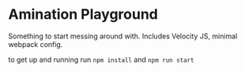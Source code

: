 # Amination Playground

Something to start messing around with. 
Includes Velocity JS, minimal webpack config.

to get up and running run `npm install` and `npm run start`
